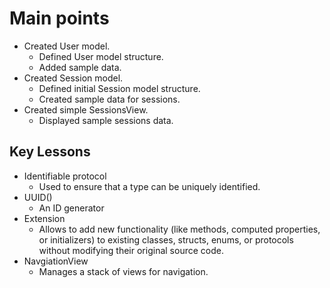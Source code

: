 # Main points
- Created User model.
    - Defined User model structure.
    - Added sample data.
- Created Session model.
    - Defined initial Session model structure.
    - Created sample data for sessions.
- Created simple SessionsView.
    - Displayed sample sessions data.

## Key Lessons
- Identifiable protocol
    - Used to ensure that a type can be uniquely identified.
- UUID()
    - An ID generator
- Extension
    - Allows to add new functionality (like methods, computed properties, or initializers) to existing classes, structs, enums, or protocols without modifying their original source code.
- NavgiationView
    - Manages a stack of views for navigation.
